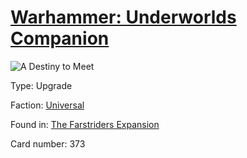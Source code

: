 # [Warhammer: Underworlds Companion](https://guidokessels.github.io/wh-underworlds)

  

![A Destiny to Meet](https://warhammerunderworlds.com/wp-content/uploads/sites/6/2018/03/373_ENG.png)



Type: Upgrade

Faction: [Universal](https://guidokessels.github.io/wh-underworlds/factions/universal)

Found in: [The Farstriders Expansion](https://guidokessels.github.io/wh-underworlds/locations/the-farstriders-expansion)

Card number: 373
